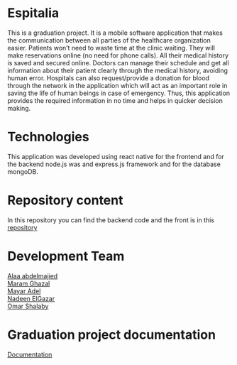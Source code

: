 # Espitalia
This is a graduation project. It is a mobile software application that makes the communication between all parties of the healthcare organization easier. Patients won’t need to waste time at the clinic waiting. They will make reservations online (no need for phone calls). All their medical history is saved and secured online. Doctors can manage their schedule and get all information about their patient clearly through the medical history, avoiding human error. 
Hospitals can also request/provide a donation for blood through the network in the application which will act as an important role in saving the life of human beings in case of emergency. Thus, this application provides the required information in no time and helps in quicker decision making. 
# Technologies
This application was developed using react native for the frontend and for the backend node.js was and express.js framework and for the database mongoDB.
# Repository content
In this repository you can find the backend code and the front is in this
[repository](https://github.com/Alaa-abdelmajied/Espitalia)
# Development Team
[Alaa abdelmajied](https://github.com/Alaa-abdelmajied)<br>
[Maram Ghazal](https://github.com/MaramGhazal)<br>
[Mayar Adel](https://github.com/Mayaradel)<br>
[Nadeen ElGazar](https://github.com/nadeenelgazar)<br>
[Omar Shalaby](https://github.com/OmarShalaby24)
# Graduation project documentation
[Documentation](https://www.overleaf.com/read/rydtjypgkjrx)
